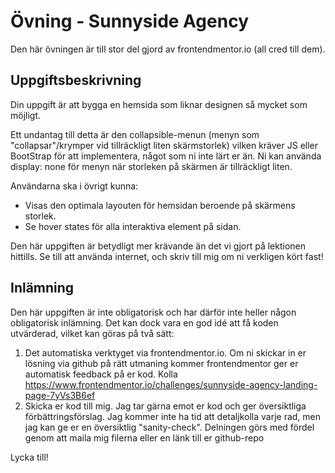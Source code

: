 # Övning - Sunnyside Agency

Den här övningen är till stor del gjord av frontendmentor.io (all cred till dem).


## Uppgiftsbeskrivning

Din uppgift är att bygga en hemsida som liknar designen så mycket som möjligt. 

Ett undantag till detta är den collapsible-menun (menyn som "collapsar"/krymper vid tillräckligt liten skärmstorlek) vilken kräver JS eller BootStrap för att implementera, något som ni inte lärt er än. Ni kan använda display: none för menyn när storleken på skärmen är tillräckligt liten.

Användarna ska i övrigt kunna:

 - Visas den optimala layouten för hemsidan beroende på skärmens storlek.
 - Se hover states för alla interaktiva element på sidan.

Den här uppgiften är betydligt mer krävande än det vi gjort på lektionen hittills. Se till att använda internet, och skriv till mig om ni verkligen kört fast!


## Inlämning
Den här uppgiften är inte obligatorisk och har därför inte heller någon obligatorisk inlämning. Det kan dock vara en god idé att få koden utvärderad, vilket kan göras på två sätt:

 1. Det automatiska verktyget via frontendmentor.io. Om ni skickar in er lösning via github på rätt utmaning kommer frontendmentor ger er automatisk feedback på er kod. Kolla https://www.frontendmentor.io/challenges/sunnyside-agency-landing-page-7yVs3B6ef
 2. Skicka er kod till mig. Jag tar gärna emot er kod och ger översiktliga förbättringsförslag. Jag kommer inte ha tid att detaljkolla varje rad, men jag kan ge er en översiktlig "sanity-check". Delningen görs med fördel genom att maila mig filerna eller en länk till er github-repo

Lycka till!
